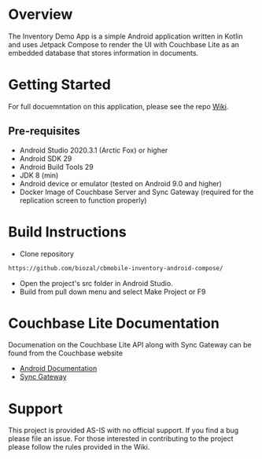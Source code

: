 # Overview

The Inventory Demo App is a simple Android application written in Kotlin and uses Jetpack Compose to render the UI with Couchbase Lite as an embedded database that stores information in documents.

# Getting Started

For full docuemntation on this application, please see the repo [Wiki](https://github.com/biozal/cbmobile-inventory-android-compose/wiki).  

## Pre-requisites

- Android Studio 2020.3.1 (Arctic Fox) or higher
- Android SDK 29
- Android Build Tools 29
- JDK 8 (min)
- Android device or emulator (tested on Android 9.0 and higher)
- Docker Image of Couchbase Server and Sync Gateway (required for the replication screen to function properly)

# Build Instructions
- Clone repository
```sh
https://github.com/biozal/cbmobile-inventory-android-compose/
```
- Open the project's src folder in Android Studio.  
- Build from pull down menu and select Make Project or F9

# Couchbase Lite Documentation

Documenation on the Couchbase Lite API along with Sync Gateway can be found from the Couchbase website
- [Android Documentation](https://docs.couchbase.com/couchbase-lite/3.0/android/quickstart.html)
- [Sync Gateway](https://docs.couchbase.com/sync-gateway/current/introduction.html)

# Support

This project is provided AS-IS with no official support.  If you find a bug please file an issue.  For those interested in contributing to the project please follow the rules provided in the Wiki.
